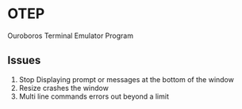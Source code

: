 # OTEP
Ouroboros Terminal Emulator Program

## Issues
1. Stop Displaying prompt or messages at the bottom of the window
2. Resize crashes the window
3. Multi line commands errors out beyond a limit